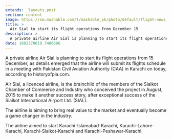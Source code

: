 ```yaml
--- 
extends: _layouts.post 
section: content 
image: https://sm.mashable.com/t/mashable_pk/photo/default/flight-news_e484.1200.png 
title: > 
  Air Sial to start its flight operations from December 15 
description: > 
  A private airline Air Sial is planning to start its flight operations from 15 December, as details emerged that the airline will submit its flights schedule in a meeting with Pakistan Civil Aviation Authority (CAA) in Karachi on today, according to historyofpia.com.Air Sial, a licenced airline, is the brainchild of the members of the Sialkot Chamber of Commerce and Industry who conceived the project in August, 2015 to make it another success story, after exceptional success of the Sialkot International Airport Ltd. (SIAL).The airline is aiming to bring real value to the market and eventually become a game changer in the industry.The airline aimed to start Karachi-Islamabad-Karachi, Karachi-Lahore-Karachi, Karachi-Sialkot-Karachi and Karachi-Peshawar-Karachi. 
date: 1602370619.7486606 
--- 
```

A private airline Air Sial is planning to start its flight operations from 15 December, as details emerged that the airline will submit its flights schedule in a meeting with Pakistan Civil Aviation Authority (CAA) in Karachi on today, according to historyofpia.com.

Air Sial, a licenced airline, is the brainchild of the members of the Sialkot Chamber of Commerce and Industry who conceived the project in August, 2015 to make it another success story, after exceptional success of the Sialkot International Airport Ltd. (SIAL).

The airline is aiming to bring real value to the market and eventually become a game changer in the industry.

The airline aimed to start Karachi-Islamabad-Karachi, Karachi-Lahore-Karachi, Karachi-Sialkot-Karachi and Karachi-Peshawar-Karachi.